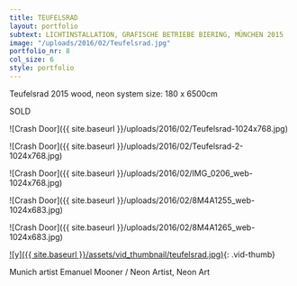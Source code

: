 ```yaml
---
title: TEUFELSRAD
layout: portfolio
subtext: LICHTINSTALLATION, GRAFISCHE BETRIEBE BIERING, MÜNCHEN 2015
image: "/uploads/2016/02/Teufelsrad.jpg"
portfolio_nr: 8
col_size: 6
style: portfolio
---
```

Teufelsrad
2015
wood, neon system
size: 180 x 6500cm

SOLD

![Crash Door]({{ site.baseurl }}/uploads/2016/02/Teufelsrad-1024x768.jpg)

![Crash Door]({{ site.baseurl }}/uploads/2016/02/Teufelsrad-2-1024x768.jpg)

![Crash Door]({{ site.baseurl }}/uploads/2016/02/IMG_0206_web-1024x768.jpg)

![Crash Door]({{ site.baseurl }}/uploads/2016/02/8M4A1255_web-1024x683.jpg)

![Crash Door]({{ site.baseurl }}/uploads/2016/02/8M4A1265_web-1024x683.jpg)


[![y]({{ site.baseurl }}/assets/vid_thumbnail/teufelsrad.jpg)](https://www.youtube.com/watch?v=MojdFLeyh-Y){: .vid-thumb}

Munich artist Emanuel Mooner / Neon Artist, Neon Art
